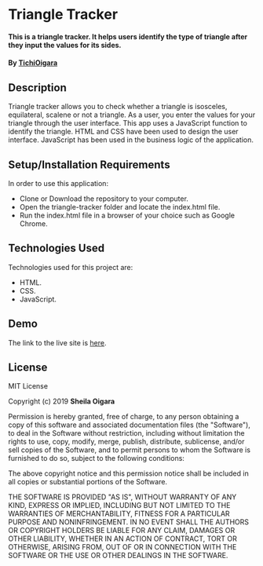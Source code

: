 # Triangle Tracker
#### This is a triangle tracker. It helps users identify the type of triangle after they input the values for its sides.
#### By [TichiOigara](https://github.com/TichiOigara)
## Description
Triangle tracker allows you to check whether a triangle is isosceles, equilateral, scalene or not a triangle. As a user, you enter the values for your triangle through the user interface. This app uses a JavaScript function to identify the triangle. HTML and CSS have been used to design the user interface. JavaScript has been used in the business logic of the application.
## Setup/Installation Requirements
In order to use this application:
* Clone or Download the repository to your computer.
* Open the triangle-tracker folder and locate the index.html file.
* Run the index.html file in a browser of your choice such as Google Chrome.
## Technologies Used
Technologies used for this project are:
* HTML.
* CSS.
* JavaScript.
## Demo
The link to the live site is <a href="https://tichioigara.github.io/triangle-tracker/" > here</a>.
## License

MIT License

Copyright (c)  2019 **Sheila Oigara**

Permission is hereby granted, free of charge, to any person obtaining a copy of this software and associated documentation files (the "Software"), to deal in the Software without restriction, including without limitation the rights to use, copy, modify, merge, publish, distribute, sublicense, and/or sell copies of the Software, and to permit persons to whom the Software is furnished to do so, subject to the following conditions:

The above copyright notice and this permission notice shall be included in all copies or substantial portions of the Software.

THE SOFTWARE IS PROVIDED "AS IS", WITHOUT WARRANTY OF ANY KIND, EXPRESS OR IMPLIED, INCLUDING BUT NOT LIMITED TO THE WARRANTIES OF MERCHANTABILITY, FITNESS FOR A PARTICULAR PURPOSE AND NONINFRINGEMENT. IN NO EVENT SHALL THE AUTHORS OR COPYRIGHT HOLDERS BE LIABLE FOR ANY CLAIM, DAMAGES OR OTHER LIABILITY, WHETHER IN AN ACTION OF CONTRACT, TORT OR OTHERWISE, ARISING FROM, OUT OF OR IN CONNECTION WITH THE SOFTWARE OR THE USE OR OTHER DEALINGS IN THE SOFTWARE.
